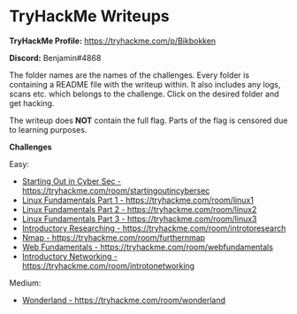 # TryHackMe Writeups

**TryHackMe Profile:** https://tryhackme.com/p/Bikbokken

**Discord:** Benjamin#4868


The folder names are the names of the challenges. Every folder is containing a README file with the writeup within. It also includes any logs, scans etc. which belongs to the challenge. Click on the desired folder and get hacking.

The writeup does **NOT** contain the full flag. Parts of the flag is censored due to learning purposes.



**Challenges**

Easy:
- <a href="https://github.com/Bikbokken/TryHackMe-Writeups/tree/main/Starting-out-in-Cyber-sec">Starting Out in Cyber Sec - https://tryhackme.com/room/startingoutincybersec</a>
- <a href="https://github.com/Bikbokken/TryHackMe-Writeups/tree/main/Linux-Fundamentals-Part-1">Linux Fundamentals Part 1 - https://tryhackme.com/room/linux1</a>
- <a href="https://github.com/Bikbokken/TryHackMe-Writeups/tree/main/Linux-Fundamentals-Part-2">Linux Fundamentals Part 2 - https://tryhackme.com/room/linux2</a>
- <a href="https://github.com/Bikbokken/TryHackMe-Writeups/tree/main/Linux-Fundamentals-Part-3">Linux Fundamentals Part 3 - https://tryhackme.com/room/linux3</a>
- <a href="https://github.com/Bikbokken/TryHackMe-Writeups/tree/main/Introductory-Researching">Introductory Researching - https://tryhackme.com/room/introtoresearch</a>
- <a href="https://github.com/Bikbokken/TryHackMe-Writeups/tree/main/Nmap">Nmap - https://tryhackme.com/room/furthernmap</a>
- <a href="https://github.com/Bikbokken/TryHackMe-Writeups/tree/main/Web-Fundamentals">Web Fundamentals - https://tryhackme.com/room/webfundamentals</a>
- <a href="https://github.com/Bikbokken/TryHackMe-Writeups/tree/main/Introductory-Networking">Introductory Networking - https://tryhackme.com/room/introtonetworking</a>


Medium:
- <a href="https://github.com/Bikbokken/TryHackMe-Writeups/tree/main/Wonderland">Wonderland - https://tryhackme.com/room/wonderland</a>
